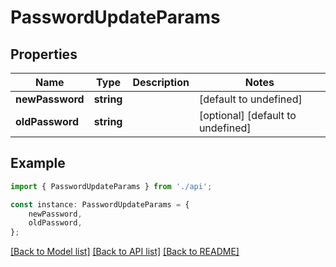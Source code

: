 # PasswordUpdateParams


## Properties

Name | Type | Description | Notes
------------ | ------------- | ------------- | -------------
**newPassword** | **string** |  | [default to undefined]
**oldPassword** | **string** |  | [optional] [default to undefined]

## Example

```typescript
import { PasswordUpdateParams } from './api';

const instance: PasswordUpdateParams = {
    newPassword,
    oldPassword,
};
```

[[Back to Model list]](../README.md#documentation-for-models) [[Back to API list]](../README.md#documentation-for-api-endpoints) [[Back to README]](../README.md)
